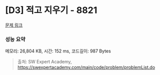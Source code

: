 # [D3] 적고 지우기 - 8821 

[문제 링크](https://swexpertacademy.com/main/code/problem/problemDetail.do?contestProbId=AW37UDPKCgQDFATy) 

### 성능 요약

메모리: 26,804 KB, 시간: 152 ms, 코드길이: 987 Bytes



> 출처: SW Expert Academy, https://swexpertacademy.com/main/code/problem/problemList.do